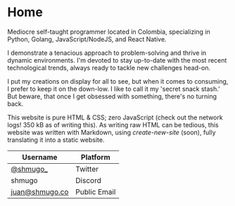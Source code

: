 # Home

Mediocre self-taught programmer located in Colombia, specializing in
Python, Golang, JavaScript/NodeJS, and React Native.

I demonstrate a tenacious approach to problem-solving and thrive in
dynamic environments. I'm devoted to stay up-to-date with the
most recent technological trends, always ready to
tackle new challenges head-on.

I put my creations on display for all to see, but when it comes to
consuming, I prefer to keep it on the down-low. I like to call it my
'secret snack stash.' But beware, that once I get obsessed with
something, there's no turning back.

This website is pure HTML & CSS; zero JavaScript
(check out the network logs! 350 kB as of writing this).
As writing raw HTML can be tedious, this website was written
with Markdown, using _create-new-site_ (soon), fully
translating it into a static website.

| Username                                 | Platform     |
| ---------------------------------------- | ------------ |
| [@shmugo\_](https://twitter.com/shmugo_) | Twitter      |
| shmugo                                   | Discord      |
| [juan@shmugo.co](mailto:juan@shmugo.co)  | Public Email |
